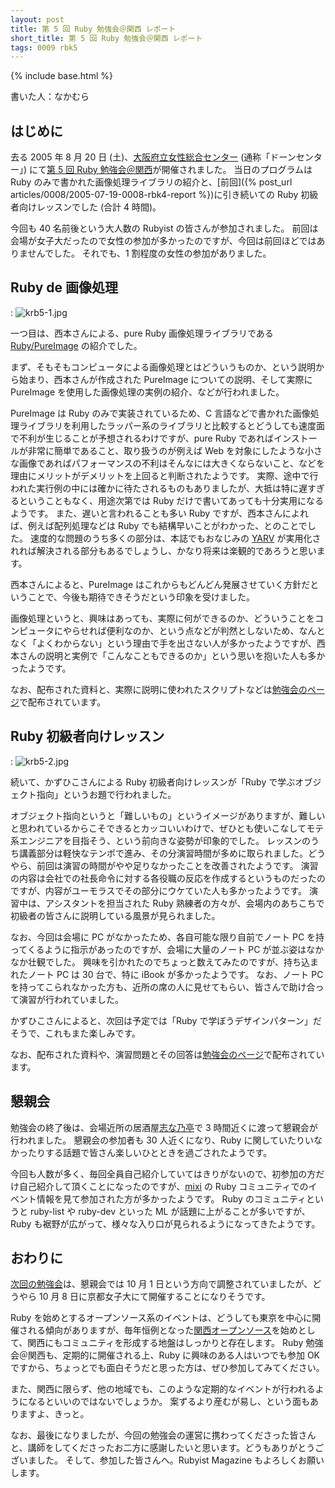 ```yaml
---
layout: post
title: 第 5 回 Ruby 勉強会＠関西 レポート
short_title: 第 5 回 Ruby 勉強会＠関西 レポート
tags: 0009 rbk5
---
```

{% include base.html %}


書いた人：なかむら

## はじめに

去る 2005 年 8 月 20 日 (土)、[大阪府立女性総合センター](http://www.dawncenter.or.jp/top/index.jsp) (通称「ドーンセンター」) にて[第 5 回 Ruby 勉強会＠関西](http://jp.rubyist.net/?KansaiWorkshop5)が開催されました。
当日のプログラムは Ruby のみで書かれた画像処理ライブラリの紹介と、[前回]({% post_url articles/0008/2005-07-19-0008-rbk4-report %})に引き続いての Ruby 初級者向けレッスンでした (合計 4 時間)。

今回も 40 名前後という大人数の Rubyist の皆さんが参加されました。
前回は会場が女子大だったので女性の参加が多かったのですが、今回は前回ほどではありませんでした。
それでも、1 割程度の女性の参加がありました。

## Ruby de 画像処理
: ![krb5-1.jpg]({{base}}{{site.baseurl}}/images/0009-rbk5-report/krb5-1.jpg)

一つ目は、西本さんによる、pure Ruby 画像処理ライブラリである [Ruby/PureImage](http://cappuccino.jp/keisuken/ruby/pureimage/) の紹介でした。

まず、そもそもコンピュータによる画像処理とはどういうものか、という説明から始まり、西本さんが作成された PureImage についての説明、そして実際に PureImage を使用した画像処理の実例の紹介、などが行われました。

PureImage は Ruby のみで実装されているため、C 言語などで書かれた画像処理ライブラリを利用したラッパー系のライブラリと比較するとどうしても速度面で不利が生じることが予想されるわけですが、pure Ruby であればインストールが非常に簡単であること、取り扱うのが例えば Web を対象にしたような小さな画像であればパフォーマンスの不利はそんなには大きくならないこと、などを理由にメリットがデメリットを上回ると判断されたようです。
実際、途中で行われた実行例の中には確かに待たされるものもありましたが、大抵は特に遅すぎるということもなく、用途次第では Ruby だけで書いてあっても十分実用になるようです。
また、遅いと言われることも多い Ruby ですが、西本さんによれば、例えば配列処理などは Ruby でも結構早いことがわかった、とのことでした。
速度的な問題のうち多くの部分は、本誌でもおなじみの [YARV](http://www.atdot.net/yarv/) が実用化されれば解決される部分もあるでしょうし、かなり将来は楽観的であろうと思います。

西本さんによると、PureImage はこれからもどんどん発展させていく方針だということで、今後も期待できそうだという印象を受けました。

画像処理というと、興味はあっても、実際に何ができるのか、どういうことをコンピュータにやらせれば便利なのか、という点などが判然としないため、なんとなく「よくわからない」という理由で手を出さない人が多かったようですが、西本さんの説明と実例で「こんなこともできるのか」という思いを抱いた人も多かったようです。

なお、配布された資料と、実際に説明に使われたスクリプトなどは[勉強会のページ](http://jp.rubyist.net/?KansaiWorkshop5Memo#l1)で配布されています。

## Ruby 初級者向けレッスン
: ![krb5-2.jpg]({{base}}{{site.baseurl}}/images/0009-rbk5-report/krb5-2.jpg)

続いて、かずひこさんによる Ruby 初級者向けレッスンが「Ruby で学ぶオブジェクト指向」というお題で行われました。

オブジェクト指向というと「難しいもの」というイメージがありますが、難しいと思われているからこそできるとカッコいいわけで、ぜひとも使いこなしてモテ系エンジニアを目指そう、という前向きな姿勢が印象的でした。
レッスンのうち講義部分は軽快なテンポで進み、その分演習時間が多めに取られました。どうやら、前回は演習の時間がやや足りなかったことを改善されたようです。
演習の内容は会社での社長命令に対する各役職の反応を作成するというものだったのですが、内容がユーモラスでその部分にウケていた人も多かったようです。
演習中は、アシスタントを担当された Ruby 熟練者の方々が、会場内のあちこちで初級者の皆さんに説明している風景が見られました。

なお、今回は会場に PC がなかったため、各自可能な限り自前でノート PC を持ってくるように指示があったのですが、会場に大量のノート PC が並ぶ姿はなかなか壮観でした。
興味を引かれたのでちょっと数えてみたのですが、持ち込まれたノート PC は 30 台で、特に iBook が多かったようです。
なお、ノート PC を持ってこられなかった方も、近所の席の人に見せてもらい、皆さんで助け合って演習が行われていました。

かずひこさんによると、次回は予定では「Ruby で学ぼうデザインパターン」だそうで、これもまた楽しみです。

なお、配布された資料や、演習問題とその回答は[勉強会のページ](http://jp.rubyist.net/?KansaiWorkshop5Memo#l3)で配布されています。

## 懇親会

勉強会の終了後は、会場近所の居酒屋[志な乃亭](http://r.gnavi.co.jp/k029400/)で 3 時間近くに渡って懇親会が行われました。
懇親会の参加者も 30 人近くになり、Ruby に関していたりいなかったりする話題で皆さん楽しいひとときを過ごされたようです。

今回も人数が多く、毎回全員自己紹介していてはきりがないので、初参加の方だけ自己紹介して頂くことになったのですが、[mixi](http://mixi.jp/) の Ruby コミュニティでのイベント情報を見て参加された方が多かったようです。
Ruby のコミュニティというと ruby-list や ruby-dev といった ML が話題に上がることが多いですが、Ruby も裾野が広がって、様々な入り口が見られるようになってきたようです。

## おわりに

[次回の勉強会](http://jp.rubyist.net/?KansaiWorkshop6)は、懇親会では 10 月 1 日という方向で調整されていましたが、どうやら 10 月 8 日に京都女子大にて開催することになりそうです。

Ruby を始めとするオープンソース系のイベントは、どうしても東京を中心に開催される傾向がありますが、毎年恒例となった[関西オープンソース](http://k-of.jp/)を始めとして、関西にもコミュニティを形成する地盤はしっかりと存在します。
Ruby 勉強会＠関西も、定期的に開催される上、Ruby に興味のある人はいつでも参加 OK ですから、ちょっとでも面白そうだと思った方は、ぜひ参加してみてください。

また、関西に限らず、他の地域でも、このような定期的なイベントが行われるようになるといいのではないでしょうか。
案ずるより産むが易し、という面もありますよ、きっと。

なお、最後になりましたが、今回の勉強会の運営に携わってくださった皆さんと、講師をしてくださったお二方に感謝したいと思います。どうもありがとうございました。
そして、参加した皆さんへ。Rubyist Magazine もよろしくお願いします。


